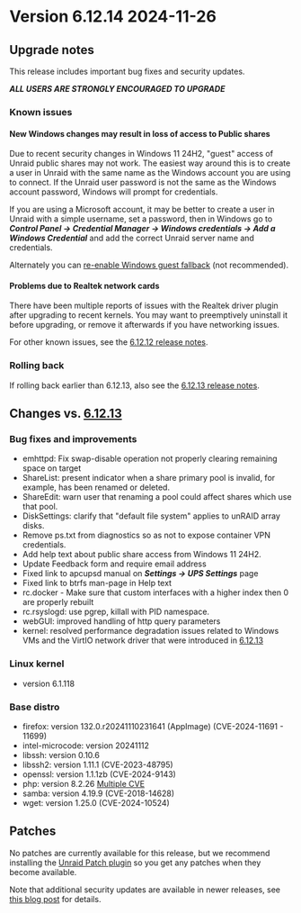 # Version 6.12.14 2024-11-26

## Upgrade notes

This release includes important bug fixes and security updates.

***ALL USERS ARE STRONGLY ENCOURAGED TO UPGRADE***

### Known issues

#### New Windows changes may result in loss of access to Public shares

Due to recent security changes in Windows 11 24H2, "guest" access of Unraid public shares may not work. The easiest
way around this is to create a user in Unraid with the same name as the Windows account you are using to connect.  If the Unraid
user password is not the same as the Windows account password, Windows will prompt for credentials.

If you are using a Microsoft account, it may be better to create a user in Unraid with a simple username, set a password,
then in Windows go to ***Control Panel → Credential Manager → Windows credentials → Add a Windows Credential*** and add the
correct Unraid server name and credentials.

Alternately you can [re-enable Windows guest fallback](https://techcommunity.microsoft.com/blog/filecab/accessing-a-third-party-nas-with-smb-in-windows-11-24h2-may-fail/4154300)
(not recommended).

#### Problems due to Realtek network cards

There have been multiple reports of issues with the Realtek driver plugin after upgrading to recent kernels. You may want to preemptively uninstall it before upgrading, or remove it afterwards if you have networking issues.

For other known issues, see the [6.12.12 release notes](6.12.12.md#known-issues).

### Rolling back

If rolling back earlier than 6.12.13, also see the [6.12.13 release notes](6.12.13.md#rolling-back).

## Changes vs. [6.12.13](6.12.13.md)

### Bug fixes and improvements

* emhttpd: Fix swap-disable operation not properly clearing remaining space on target
* ShareList: present indicator when a share primary pool is invalid, for example, has been renamed or deleted.
* ShareEdit: warn user that renaming a pool could affect shares which use that pool.
* DiskSettings: clarify that "default file system" applies to unRAID array disks.
* Remove ps.txt from diagnostics so as not to expose container VPN credentials.
* Add help text about public share access from Windows 11 24H2.
* Update Feedback form and require email address
* Fixed link to apcupsd manual on ***Settings → UPS Settings*** page
* Fixed link to btrfs man-page in Help text
* rc.docker - Make sure that custom interfaces with a higher index then 0 are properly rebuilt
* rc.rsyslogd: use pgrep, killall with PID namespace.
* webGUI: improved handling of http query parameters
* kernel: resolved performance degradation issues related to Windows VMs and the VirtIO network driver that were introduced in [6.12.13](6.12.13.md)

### Linux kernel

* version 6.1.118

### Base distro

* firefox: version 132.0.r20241110231641 (AppImage) (CVE-2024-11691 - 11699)
* intel-microcode: version 20241112
* libssh: version 0.10.6
* libssh2: version 1.11.1 (CVE-2023-48795)
* openssl: version 1.1.1zb (CVE-2024-9143)
* php: version 8.2.26 [Multiple CVE](https://www.php.net/ChangeLog-8.php#8.2.26)
* samba: version 4.19.9 (CVE-2018-14628)
* wget: version 1.25.0 (CVE-2024-10524)

## Patches

No patches are currently available for this release, but we recommend installing the
[Unraid Patch plugin](https://forums.unraid.net/topic/185560-unraid-patch-plugin/)
so you get any patches when they become available.

Note that additional security updates are available in newer releases,
see [this blog post](https://unraid.net/blog/cvd) for details.
